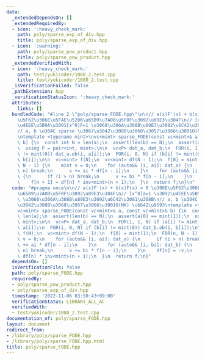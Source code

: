 ```yaml
---
data:
  _extendedDependsOn: []
  _extendedRequiredBy:
  - icon: ':heavy_check_mark:'
    path: poly/sparse_exp_of_div.hpp
    title: poly/sparse_exp_of_div.hpp
  - icon: ':warning:'
    path: poly/sparse_pow_product.hpp
    title: poly/sparse_pow_product.hpp
  _extendedVerifiedWith:
  - icon: ':heavy_check_mark:'
    path: test/yukicoder/1080_2.test.cpp
    title: test/yukicoder/1080_2.test.cpp
  _isVerificationFailed: false
  _pathExtension: hpp
  _verificationStatusIcon: ':heavy_check_mark:'
  attributes:
    links: []
  bundledCode: "#line 2 \"poly/sparse_FODE.hpp\"\n\n// a(x)F'(x) + b(x)F(x) = 0 \u306E\
    \u5F62\u306E\u5FAE\u5206\u65B9\u7A0B\u5F0F\u3092\u89E3\u304F\n// [x^0]a=1 \u3092\
    \u4EEE\u5B9A\u3001[x^0]F=1 \u3068\u306A\u308B\u89E3\u3092\u6C42\u3081\u308B\n\
    // a, b \u304C sparse \u3067\u3042\u308B\u3068\u3057\u3066\u3001O(NK) \u6642\u9593\
    \ntemplate <typename mint>\nvc<mint> sparse_FODE(const vc<mint>& a, const vc<mint>&\
    \ b) {\n  const int N = len(a);\n  assert(len(b) == N);\n  assert(a[0] == mint(1));\n\
    \  using P = pair<int, mint>;\n\n  vc<P> dat_a, dat_b;\n  FOR(i, 1, N) if (a[i]\
    \ != mint(0)) dat_a.eb(i, a[i]);\n  FOR(i, 0, N) if (b[i] != mint(0)) dat_b.eb(i,\
    \ b[i]);\n\n  vc<mint> f(N);\n  vc<mint> df(N - 1);\n  f[0] = mint(1);\n  FOR(n,\
    \ N - 1) {\n    mint v = 0;\n    for (auto&& [i, ai]: dat_a) {\n      if (i >\
    \ n) break;\n      v += ai * df[n - i];\n    }\n    for (auto&& [i, bi]: dat_b)\
    \ {\n      if (i > n) break;\n      v += bi * f[n - i];\n    }\n    df[n] = -v;\n\
    \    f[n + 1] = df[n] * inv<mint>(n + 1);\n  }\n  return f;\n}\n"
  code: "#pragma once\n\n// a(x)F'(x) + b(x)F(x) = 0 \u306E\u5F62\u306E\u5FAE\u5206\
    \u65B9\u7A0B\u5F0F\u3092\u89E3\u304F\n// [x^0]a=1 \u3092\u4EEE\u5B9A\u3001[x^0]F=1\
    \ \u3068\u306A\u308B\u89E3\u3092\u6C42\u3081\u308B\n// a, b \u304C sparse \u3067\
    \u3042\u308B\u3068\u3057\u3066\u3001O(NK) \u6642\u9593\ntemplate <typename mint>\n\
    vc<mint> sparse_FODE(const vc<mint>& a, const vc<mint>& b) {\n  const int N =\
    \ len(a);\n  assert(len(b) == N);\n  assert(a[0] == mint(1));\n  using P = pair<int,\
    \ mint>;\n\n  vc<P> dat_a, dat_b;\n  FOR(i, 1, N) if (a[i] != mint(0)) dat_a.eb(i,\
    \ a[i]);\n  FOR(i, 0, N) if (b[i] != mint(0)) dat_b.eb(i, b[i]);\n\n  vc<mint>\
    \ f(N);\n  vc<mint> df(N - 1);\n  f[0] = mint(1);\n  FOR(n, N - 1) {\n    mint\
    \ v = 0;\n    for (auto&& [i, ai]: dat_a) {\n      if (i > n) break;\n      v\
    \ += ai * df[n - i];\n    }\n    for (auto&& [i, bi]: dat_b) {\n      if (i >\
    \ n) break;\n      v += bi * f[n - i];\n    }\n    df[n] = -v;\n    f[n + 1] =\
    \ df[n] * inv<mint>(n + 1);\n  }\n  return f;\n}"
  dependsOn: []
  isVerificationFile: false
  path: poly/sparse_FODE.hpp
  requiredBy:
  - poly/sparse_pow_product.hpp
  - poly/sparse_exp_of_div.hpp
  timestamp: '2022-11-06 03:50:43+09:00'
  verificationStatus: LIBRARY_ALL_AC
  verifiedWith:
  - test/yukicoder/1080_2.test.cpp
documentation_of: poly/sparse_FODE.hpp
layout: document
redirect_from:
- /library/poly/sparse_FODE.hpp
- /library/poly/sparse_FODE.hpp.html
title: poly/sparse_FODE.hpp
---
```

